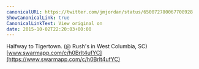 ```yaml
---
canonicalURL: https://twitter.com/jmjordan/status/650072780067708928
ShowCanonicalLink: true
CanonicalLinkText: View original on
date: 2015-10-02T22:20:03+00:00
---
```

Halfway to Tigertown. (@ Rush's in West Columbia, SC) [www.swarmapp.com/c/h0Brlt4ufYC](https://www.swarmapp.com/c/h0Brlt4ufYC)